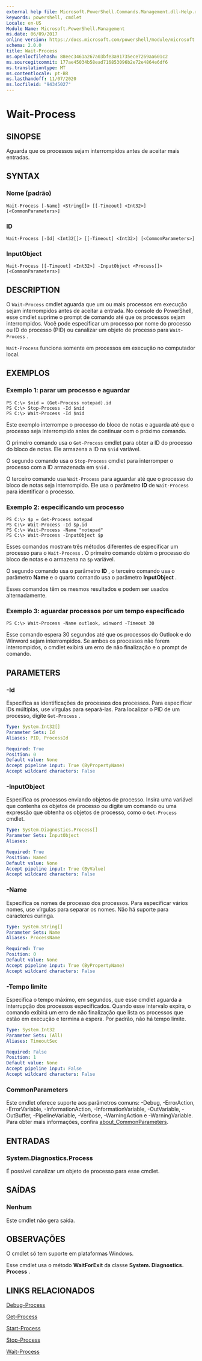 ```yaml
---
external help file: Microsoft.PowerShell.Commands.Management.dll-Help.xml
keywords: powershell, cmdlet
Locale: en-US
Module Name: Microsoft.PowerShell.Management
ms.date: 06/09/2017
online version: https://docs.microsoft.com/powershell/module/microsoft.powershell.management/wait-process?view=powershell-6&WT.mc_id=ps-gethelp
schema: 2.0.0
title: Wait-Process
ms.openlocfilehash: 88eec3461a267a03bfe3a91735ece7269aa601c2
ms.sourcegitcommit: 177ae45034b58ead716853096b2e72e4864e6df6
ms.translationtype: MT
ms.contentlocale: pt-BR
ms.lasthandoff: 11/07/2020
ms.locfileid: "94345027"
---
```

# Wait-Process

## SINOPSE
Aguarda que os processos sejam interrompidos antes de aceitar mais entradas.

## SYNTAX

### Nome (padrão)

```
Wait-Process [-Name] <String[]> [[-Timeout] <Int32>] [<CommonParameters>]
```

### ID

```
Wait-Process [-Id] <Int32[]> [[-Timeout] <Int32>] [<CommonParameters>]
```

### InputObject

```
Wait-Process [[-Timeout] <Int32>] -InputObject <Process[]> [<CommonParameters>]
```

## DESCRIPTION

O `Wait-Process` cmdlet aguarda que um ou mais processos em execução sejam interrompidos antes de aceitar a entrada. No console do PowerShell, esse cmdlet suprime o prompt de comando até que os processos sejam interrompidos. Você pode especificar um processo por nome do processo ou ID do processo (PID) ou canalizar um objeto de processo para `Wait-Process` .

`Wait-Process` funciona somente em processos em execução no computador local.

## EXEMPLOS

### Exemplo 1: parar um processo e aguardar

```
PS C:\> $nid = (Get-Process notepad).id
PS C:\> Stop-Process -Id $nid
PS C:\> Wait-Process -Id $nid
```

Este exemplo interrompe o processo do bloco de notas e aguarda até que o processo seja interrompido antes de continuar com o próximo comando.

O primeiro comando usa o `Get-Process` cmdlet para obter a ID do processo do bloco de notas. Ele armazena a ID na `$nid` variável.

O segundo comando usa o `Stop-Process` cmdlet para interromper o processo com a ID armazenada em `$nid` .

O terceiro comando usa `Wait-Process` para aguardar até que o processo do bloco de notas seja interrompido. Ele usa o parâmetro **ID** de `Wait-Process` para identificar o processo.

### Exemplo 2: especificando um processo

```
PS C:\> $p = Get-Process notepad
PS C:\> Wait-Process -Id $p.id
PS C:\> Wait-Process -Name "notepad"
PS C:\> Wait-Process -InputObject $p
```

Esses comandos mostram três métodos diferentes de especificar um processo para o `Wait-Process` . O primeiro comando obtém o processo do bloco de notas e o armazena na `$p` variável.

O segundo comando usa o parâmetro **ID** , o terceiro comando usa o parâmetro **Name** e o quarto comando usa o parâmetro **InputObject** .

Esses comandos têm os mesmos resultados e podem ser usados alternadamente.

### Exemplo 3: aguardar processos por um tempo especificado

```
PS C:\> Wait-Process -Name outlook, winword -Timeout 30
```

Esse comando espera 30 segundos até que os processos do Outlook e do Winword sejam interrompidos. Se ambos os processos não forem interrompidos, o cmdlet exibirá um erro de não finalização e o prompt de comando.

## PARAMETERS

### -Id

Especifica as identificações de processos dos processos. Para especificar IDs múltiplas, use vírgulas para separá-las.
Para localizar o PID de um processo, digite `Get-Process` .

```yaml
Type: System.Int32[]
Parameter Sets: Id
Aliases: PID, ProcessId

Required: True
Position: 0
Default value: None
Accept pipeline input: True (ByPropertyName)
Accept wildcard characters: False
```

### -InputObject

Especifica os processos enviando objetos de processo. Insira uma variável que contenha os objetos de processo ou digite um comando ou uma expressão que obtenha os objetos de processo, como o `Get-Process` cmdlet.

```yaml
Type: System.Diagnostics.Process[]
Parameter Sets: InputObject
Aliases:

Required: True
Position: Named
Default value: None
Accept pipeline input: True (ByValue)
Accept wildcard characters: False
```

### -Name

Especifica os nomes de processo dos processos. Para especificar vários nomes, use vírgulas para separar os nomes. Não há suporte para caracteres curinga.

```yaml
Type: System.String[]
Parameter Sets: Name
Aliases: ProcessName

Required: True
Position: 0
Default value: None
Accept pipeline input: True (ByPropertyName)
Accept wildcard characters: False
```

### -Tempo limite

Especifica o tempo máximo, em segundos, que esse cmdlet aguarda a interrupção dos processos especificados.
Quando esse intervalo expira, o comando exibirá um erro de não finalização que lista os processos que estão em execução e termina a espera. Por padrão, não há tempo limite.

```yaml
Type: System.Int32
Parameter Sets: (All)
Aliases: TimeoutSec

Required: False
Position: 1
Default value: None
Accept pipeline input: False
Accept wildcard characters: False
```

### CommonParameters

Este cmdlet oferece suporte aos parâmetros comuns: -Debug, -ErrorAction, -ErrorVariable, -InformationAction, -InformationVariable, -OutVariable, -OutBuffer, -PipelineVariable, -Verbose, -WarningAction e -WarningVariable. Para obter mais informações, confira [about_CommonParameters](https://go.microsoft.com/fwlink/?LinkID=113216).

## ENTRADAS

### System.Diagnostics.Process

É possível canalizar um objeto de processo para esse cmdlet.

## SAÍDAS

### Nenhum

Este cmdlet não gera saída.

## OBSERVAÇÕES

O cmdlet só tem suporte em plataformas Windows.

Esse cmdlet usa o método **WaitForExit** da classe **System. Diagnostics. Process** .

## LINKS RELACIONADOS

[Debug-Process](Debug-Process.md)

[Get-Process](Get-Process.md)

[Start-Process](Start-Process.md)

[Stop-Process](Stop-Process.md)

[Wait-Process](Wait-Process.md)
